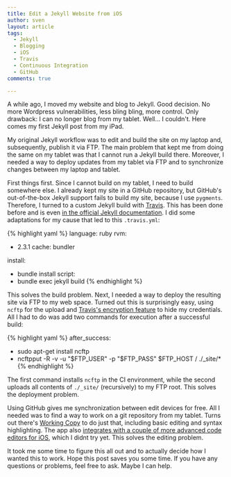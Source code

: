 ```yaml
---
title: Edit a Jekyll Website from iOS
author: sven
layout: article
tags:
  - Jekyll
  - Blogging
  - iOS
  - Travis
  - Continuous Integration
  - GitHub
comments: true

---
```


A while ago, I moved my website and blog to Jekyll. Good decision. No more Wordpress vulnerabilities, less bling bling, more control. Only drawback: I can no longer blog from my tablet. Well... I couldn't. Here comes my first Jekyll post from my iPad. 

My original Jekyll workflow was to edit and build the site on my laptop and, subsequently, publish it via FTP. The main problem that kept me from doing the same on my tablet was that I cannot run a Jekyll build there. Moreover, I needed a way to deploy updates from my tablet via FTP and to synchronize changes between my laptop and tablet.

First things first. Since I cannot build on my tablet, I need to build somewhere else. I already kept my site in a GitHub repository, but GitHub's out-of-the-box Jekyll support fails to build my site, because I use `pygments`. Therefore, I turned to a custom Jekyll build with [Travis](http://travis-ci.org). This has been done before and is even [in the official Jekyll documentation](https://jekyllrb.com/docs/continuous-integration/). I did some adaptations for my cause that led to this `.travis.yml`:

{% highlight yaml %}
language: ruby
rvm:
- 2.3.1
cache: bundler

install:
- bundle install
script:
- bundle exec jekyll build
{% endhighlight %}

This solves the build problem. Next, I needed a way to deploy the resulting site via FTP to my web space. Turned out this is surprisingly easy, using `ncftp` for the upload and [Travis's encryption feature](https://docs.travis-ci.com/user/environment-variables/) to hide my credentials. All I had to do was add two commands for execution after a successful build:

{% highlight yaml %}
after_success:
- sudo apt-get install ncftp
- ncftpput -R -v -u "$FTP_USER" -p "$FTP_PASS" $FTP_HOST / ./_site/*
{% endhighlight %}

The first command installs `ncftp` in the CI environment, while the second uploads all contents of `./_site/` (recursively) to my FTP root. This solves the deployment problem.

Using GitHub gives me synchronization between edit devices for free. All I needed was to find a way to work on a git repository from my tablet. Turns out there's [Working Copy](https://appsto.re/de/xONC1.i) to do just that, including basic editing and syntax highlighting. The app also [integrates with a couple of more advanced code editors for iOS](https://workingcopyapp.com/#extending-ios), which I didnt try yet. This solves the editing problem.

It took me some time to figure this all out and to actually decide how I wanted this to work. Hope this post saves you some time. If you have any questions or problems, feel free to ask. Maybe I can help. 